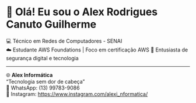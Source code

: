 # 👋 Olá! Eu sou o Alex Rodrigues Canuto Guilherme

💻 Técnico em Redes de Computadores - SENAI  
☁️ Estudante AWS Foundations | Foco em certificação AWS 
🔐 Entusiasta de segurança digital e tecnologia

---
🌐 **Alex Informática**  
“Tecnologia sem dor de cabeça”  
📱 WhatsApp: (13) 99783-9086  
📸 Instagram: https://www.instagram.com/alexi_nformatica/

